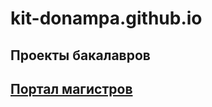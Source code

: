 # kit-donampa.github.io
<h2>Проекты бакалавров</h2>

<h2><a href="https://kit-donampa.github.io/Magistry/2019/">Портал магистров</a></h2>

